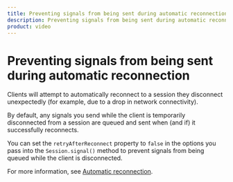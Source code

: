 ```yaml
---
title: Preventing signals from being sent during automatic reconnection
description: Preventing signals from being sent during automatic reconnection
product: video
---
```


# Preventing signals from being sent during automatic reconnection

Clients will attempt to automatically reconnect to a session they disconnect unexpectedly (for example, due to a drop in network connectivity). 

By default, any signals you send while the client is temporarily disconnected from a session are queued and sent when (and if) it successfully reconnects. 

You can set the `retryAfterReconnect` property to `false` in the options you pass into the `Session.signal()` method to prevent signals from being queued while the client is disconnected.

For more information, see [Automatic reconnection](/video/tutorials/joining-a-session/video/joining-a-session/javascript/automatic-reconnect/javascript).